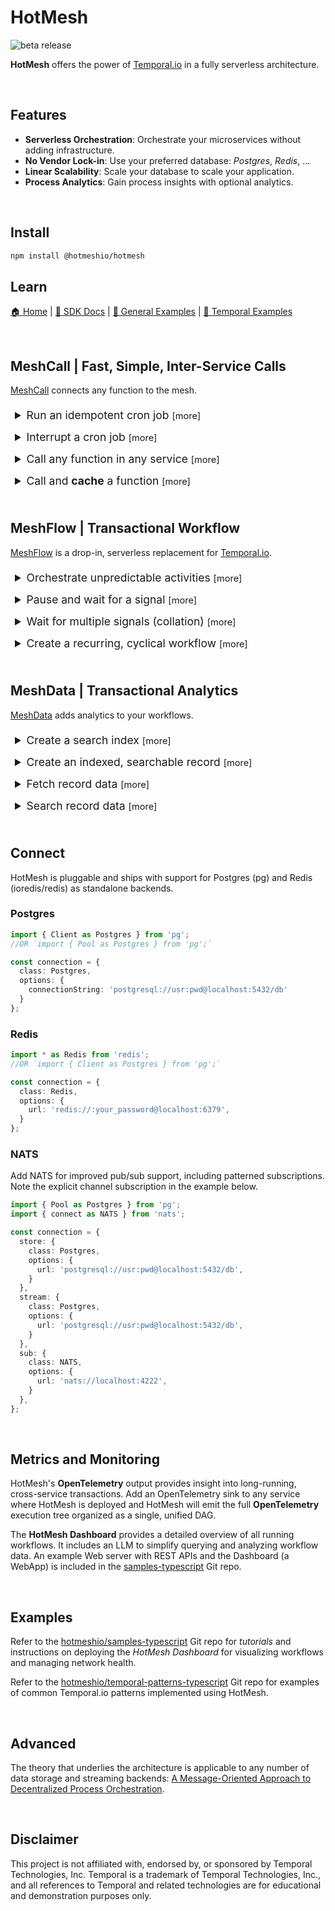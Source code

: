 # HotMesh
![beta release](https://img.shields.io/badge/release-beta-blue.svg)

**HotMesh** offers the power of [Temporal.io](https://temporal.io) in a fully serverless architecture.


<br/>

## Features

- **Serverless Orchestration**: Orchestrate your microservices without adding infrastructure.
- **No Vendor Lock-in**: Use your preferred database: *Postgres*, *Redis*, ...
- **Linear Scalability**: Scale your database to scale your application.
- **Process Analytics**: Gain process insights with optional analytics.


<br/>

## Install

```sh
npm install @hotmeshio/hotmesh
```

## Learn
[🏠 Home](https://hotmesh.io/) | [📄 SDK Docs](https://hotmeshio.github.io/sdk-typescript/) | [💼 General Examples](https://github.com/hotmeshio/samples-typescript) | [💼 Temporal Examples](https://github.com/hotmeshio/temporal-patterns-typescript)

<br/>

## MeshCall | Fast, Simple, Inter-Service Calls
[MeshCall](https://hotmeshio.github.io/sdk-typescript/classes/services_meshcall.MeshCall.html) connects any function to the mesh.

<details style="padding: .5em">
  <summary style="font-size:1.25em;">Run an idempotent cron job <small>[more]</small></summary>

  ### Run a Cron
  This example demonstrates an *idempotent* cron that runs daily at midnight. The `id` makes each cron job unique and ensures that only one instance runs, despite repeated invocations. *The `cron` method returns `false` if a workflow is already running with the same `id`.*
  
  Optionally set a `delay` and/or set `maxCycles` to limit the number of cycles. The `interval` can be any human-readable time format (e.g., `1 day`, `2 hours`, `30 minutes`, etc) or a standard cron expression.

1. Define the cron function.
    ```typescript
    //cron.ts
    import { MeshCall } from '@hotmeshio/hotmesh';
    import { Client as Postgres } from 'pg';

    export const runMyCron = async (id: string, interval = '0 0 * * *'): Promise<boolean> => {
      return await MeshCall.cron({
        topic: 'my.cron.function',
        connection: {
          class: Postgres,
          options: {
            connectionString: 'postgresql://usr:pwd@localhost:5432/db'
          }
        },
        callback: async () => {
          //your code here...
        },
        options: { id, interval, maxCycles: 24 }
      });
    };
    ```

2. Call `runMyCron` at server startup (or call as needed to run multiple crons).
    ```typescript
    //server.ts
    import { runMyCron } from './cron';

    runMyCron('myNightlyCron123');
    ```
</details>

<details style="padding: .5em">
  <summary style="font-size:1.25em;">Interrupt a cron job <small>[more]</small></summary>

  ### Interrupt a Cron
  This example demonstrates how to cancel a running cron job.

1. Use the same `id` and `topic` that were used to create the cron to cancel it.
    ```typescript
    import { MeshCall } from '@hotmeshio/hotmesh';
    import { Client as Postgres } from 'pg';

    MeshCall.interrupt({
      topic: 'my.cron.function',
      connection: {
        class: Postgres,
        options: {
          connectionString: 'postgresql://usr:pwd@localhost:5432/db'
        }
      },
      options: { id: 'myNightlyCron123' }
    });
    ```
</details>

<details style="padding: .5em">
  <summary style="font-size:1.25em;">Call any function in any service <small>[more]</small></summary>

  ### Call a Function
  Make interservice calls that behave like HTTP but without the setup and performance overhead. This example demonstrates how to connect and call a function.

1. Call `MeshCall.connect` and provide a `topic` to uniquely identify the function.

    ```typescript
    //myFunctionWrapper.ts
    import { MeshCall, Types } from '@hotmeshio/hotmesh';
    import { Pool as Postgres } from 'pg';

    export const connectMyFunction = async () => {
      return await MeshCall.connect({
        topic: 'my.demo.function',
        connection: {
          class: Postgres,
          options: {
            connectionString: 'postgresql://usr:pwd@localhost:5432/db'
          }
        },
        callback: async (input: string) => {
          //your code goes here; response must be JSON serializable
          return { hello: input }
        },
      });
    };
      ```

2. Call `connectMyFunction` at server startup to connect your function to the mesh.

    ```typescript
    //server.ts
    import { connectMyFunction } from './myFunctionWrapper';
    connectMyFunction();
    ```

3. Call your function from anywhere on the network (or even from the same service). Send any payload as long as it's JSON serializable.

    ```typescript
    import { MeshCall } from '@hotmeshio/hotmesh';
    import { Pool as Postgres } from 'pg';

    const result = await MeshCall.exec({
      topic: 'my.demo.function',
      args: ['something'],
      connection: {
        class: Postgres,
        options: {
          connectionString: 'postgresql://usr:pwd@localhost:5432/db'
        }
      },
    }); //returns `{ hello: 'something'}`
    ```
</details>

<details style="padding: .5em">
  <summary style="font-size:1.25em;">Call and <b>cache</b> a function <small>[more]</small></summary>

  ### Cache a Function
  This solution builds upon the previous example, caching the response. The linked function will only be re/called when the cached result expires. Everything remains the same, except the caller which specifies an `id` and `ttl`.

1. Make the call from another service (or even the same service). Include an `id` and `ttl` to cache the result for the specified duration.

    ```typescript
    import { MeshCall } from '@hotmeshio/hotmesh';
    import { Pool as Postgres } from 'pg';

    const result = await MeshCall.exec({
      topic: 'my.demo.function',
      args: ['anything'],
      connection: {
        class: Postgres,
        options: {
          connectionString: 'postgresql://usr:pwd@localhost:5432/db'
        }
      },
      options: { id: 'myid123', ttl: '15 minutes' },
    }); //returns `{ hello: 'anything'}`
    ```

2. Flush the cache at any time, using the same `topic` and cache `id`.

    ```typescript
    import { MeshCall } from '@hotmeshio/hotmesh';
    import { Pool as Postgres } from 'pg';

    await MeshCall.flush({
      topic: 'my.demo.function',
      connection: {
        class: Postgres,
        options: {
          connectionString: 'postgresql://usr:pwd@localhost:5432/db'
        }
      },
      options: { id: 'myid123' },
    });
    ```
</details>


<br/>

## MeshFlow | Transactional Workflow
[MeshFlow](https://hotmeshio.github.io/sdk-typescript/classes/services_meshflow.MeshFlow.html) is a drop-in, serverless replacement for [Temporal.io](https://temporal.io).

<details style="padding: .5em">
  <summary style="font-size:1.25em;">Orchestrate unpredictable activities <small>[more]</small></summary>

### Proxy Activities
When an endpoint is unpredictable, use `proxyActivities`. HotMesh will retry as necessary until the call succeeds. This example demonstrates a workflow that greets a user in both English and Spanish. Even though both activities throw random errors, the workflow always returns a successful result.

1. Start by defining **activities**. Note how each throws an error 50% of the time.

    ```typescript
    //activities.ts
    export async function greet(name: string): Promise<string> {
      if (Math.random() > 0.5) throw new Error('Random error');
      return `Hello, ${name}!`;
    }

    export async function saludar(nombre: string): Promise<string> {
      if (Math.random() > 0.5) throw new Error('Random error');
      return `¡Hola, ${nombre}!`;
    }
    ```

2. Define the **workflow** logic. Include conditional branching, loops, etc to control activity execution. It's vanilla JavaScript written in your own coding style. The only requirement is to use `proxyActivities`, ensuring your activities are executed with HotMesh's durability wrapper.

    ```typescript
    //workflows.ts
    import { workflow } from '@hotmeshio/hotmesh';
    import * as activities from './activities';

    const { greet, saludar } = workflow
      .proxyActivities<typeof activities>({
        activities
      });

    export async function example(name: string): Promise<[string, string]> {
      return Promise.all([
        greet(name),
        saludar(name)
      ]);
    }
    ```

3. Instance a HotMesh **client** to invoke the workflow.

    ```typescript
    //client.ts
    import { Client, HotMesh } from '@hotmeshio/hotmesh';
    import { Client as Postgres } from 'pg';

    async function run(): Promise<string> {
      const client = new Client({
        connection: {
          class: Postgres,
          options: {
            connectionString: 'postgresql://usr:pwd@localhost:5432/db'
          }
        }
      });

      const handle = await client.workflow.start<[string,string]>({
        args: ['HotMesh'],
        taskQueue: 'default',
        workflowName: 'example',
        workflowId: HotMesh.guid()
      });

      return await handle.result();
      //returns ['Hello HotMesh', '¡Hola, HotMesh!']
    }
    ```

4. Finally, create a **worker** and link the workflow function. Workers listen for tasks on their assigned task queue and invoke the workflow function each time they receive an event.

    ```typescript
    //worker.ts
    import { worker } from '@hotmeshio/hotmesh';
    import { Client as Postgres } from 'pg';
    import * as workflows from './workflows';

    async function run() {
      const worker = await Worker.create({
        connection: {
          class: Postgres,
          options: {
            connectionString: 'postgresql://usr:pwd@localhost:5432/db'
          }
        },
        taskQueue: 'default',
        workflow: workflows.example,
      });

      await worker.run();
    }
    ```
</details>

<details style="padding: .5em">
  <summary style="font-size:1.25em;">Pause and wait for a signal <small>[more]</small></summary>

### Wait for Signal
Pause a function and only awaken when a matching signal is received from the outide.

1. Define the **workflow** logic. This one waits for the `my-sig-nal` signal, returning the signal payload (`{ hello: 'world' }`) when it eventually arrives. Interleave additional logic to meet your use case.

    ```typescript
    //waitForWorkflow.ts
    import { workflow } from '@hotmeshio/hotmesh';

    export async function waitForExample(): Promise<{hello: string}> {
      return await workflow.waitFor<{hello: string}>('my-sig-nal');
      //continue processing, use the payload, etc...
    }
    ```

2. Instance a HotMesh **client** and start a workflow. Use a custom workflow ID (`myWorkflow123`).

    ```typescript
    //client.ts
    import { Client, HotMesh } from '@hotmeshio/hotmesh';
    import { Client as Postgres } from 'pg';

    async function run(): Promise<string> {
      const client = new Client({
        connection: {
          class: Postgres,
          options: {
            connectionString: 'postgresql://usr:pwd@localhost:5432/db'
          }
        }
      });

      //start a workflow; it will immediately pause
      await client.workflow.start({
        args: ['HotMesh'],
        taskQueue: 'default',
        workflowName: 'waitForExample',
        workflowId: 'myWorkflow123',
        await: false,
      });
    }
    ```

3. Create a **worker** and link the `waitForExample` workflow function.

    ```typescript
    //worker.ts
    import { Worker } from '@hotmeshio/hotmesh';
    import { Client as Postgres } from 'pg';
    import * as workflows from './waitForWorkflow';

    async function run() {
      const worker = await Worker.create({
        connection: {
          class: Postgres,
          options: {
            connectionString: 'postgresql://usr:pwd@localhost:5432/db'
          }
        },
        taskQueue: 'default',
        workflow: workflows.waitForExample,
      });

      await worker.run();
    }
    ```

4. Send a signal to awaken the paused function; await the function result.

    ```typescript
    import { Client } from '@hotmeshio/hotmesh';
    import { Client as Postgres } from 'pg';

    const client = new Client({
      connection: {
        class: Postgres,
        options: {
          connectionString: 'postgresql://usr:pwd@localhost:5432/db'
        }
      }
    });

    //awaken the function by sending a signal
    await client.signal('my-sig-nal', { hello: 'world' });

    //get the workflow handle and await the result
    const handle = await client.getHandle({
      taskQueue: 'default',
      workflowId: 'myWorkflow123'
    });
    
    const result = await handle.result();
    //returns { hello: 'world' }
    ```
</details>

<details style="padding: .5em">
  <summary style="font-size:1.25em;">Wait for multiple signals (collation) <small>[more]</small></summary>

### Collate Multiple Signals
Use a standard `Promise` to collate and cache multiple signals. HotMesh will only awaken once **all** signals have arrived. HotMesh will track up to 25 concurrent signals.

1. Update the **workflow** logic to await two signals using a promise: `my-sig-nal-1` and `my-sig-nal-2`. Add additional logic to meet your use case.

    ```typescript
    //waitForWorkflows.ts
    import { workflow } from '@hotmeshio/hotmesh';

    export async function waitForExample(): Promise<[boolean, number]> {
      const [s1, s2] = await Promise.all([
        workflow.waitFor<boolean>('my-sig-nal-1'),
        workflow.waitFor<number>('my-sig-nal-2')
      ]);
      //do something with the signal payloads (s1, s2)
      return [s1, s2];
    }
    ```

2. Send **two** signals to awaken the paused function.

    ```typescript
    import { Client } from '@hotmeshio/hotmesh';
    import { Client as Postgres } from 'pg';

    const client = new Client({
      connection: {
        class: Postgres,
        options: {
          connectionString: 'postgresql://usr:pwd@localhost:5432/db'
        }
      }
    });

    //send 2 signals to awaken the function; order is unimportant
    await client.signal('my-sig-nal-2', 12345);
    await client.signal('my-sig-nal-1', true);

    //get the workflow handle and await the collated result
    const handle = await client.getHandle({
      taskQueue: 'default',
      workflowId: 'myWorkflow123'
    });
    
    const result = await handle.result();
    //returns [true, 12345]
    ```
</details>

<details style="padding: .5em">
  <summary style="font-size:1.25em;">Create a recurring, cyclical workflow <small>[more]</small></summary>

### Cyclical Workflow
This example calls an activity and then sleeps for a week. It runs indefinitely until it's manually stopped. It takes advantage of durable execution and can safely sleep for months or years.

>Container restarts have no impact on actively executing workflows as all state is retained in Redis.

1. Define the **workflow** logic. This one calls a legacy `statusDiagnostic` function once a week.

    ```typescript
    //recurringWorkflow.ts
    import { workflow } from '@hotmeshio/hotmesh';
    import * as activities from './activities';

    const { statusDiagnostic } = workflow
      .proxyActivities<typeof activities>({
        activities
      });

    export async function recurringExample(someValue: number): Promise<void> {
      do {
        await statusDiagnostic(someValue);
      } while (await workflow.sleepFor('1 week'));
    }
    ```

2. Instance a HotMesh **client** and start a workflow. Assign a custom workflow ID (e.g., `myRecurring123`) if the workflow should be idempotent.

    ```typescript
    //client.ts
    import { Client, HotMesh } from '@hotmeshio/hotmesh';
    import { Client as Postgres } from 'pg';

    async function run(): Promise<string> {
      const client = new Client({
        connection: {
          class: Postgres,
          options: {
            connectionString: 'postgresql://usr:pwd@localhost:5432/db'
          }
        }
      });

      //start a workflow; it will immediately pause
      await client.workflow.start({
        args: [55],
        taskQueue: 'default',
        workflowName: 'recurringExample',
        workflowId: 'myRecurring123',
        await: false,
      });
    }
    ```

3. Create a **worker** and link the `recurringExample` workflow function.

    ```typescript
    //worker.ts
    import { Worker } from '@hotmeshio/hotmesh';
    import { Client as Postgres } from 'pg';
    import * as workflows from './recurringWorkflow';

    async function run() {
      const worker = await Worker.create({
        connection: {
          class: Postgres,
          options: {
            connectionString: 'postgresql://usr:pwd@localhost:5432/db'
          }
        },
        taskQueue: 'default',
        workflow: workflows.recurringExample,
      });

      await worker.run();
    }
    ```

4. Cancel the recurring workflow (`myRecurring123`) by calling `interrupt`.

    ```typescript
    import { Client } from '@hotmeshio/hotmesh';
    import { Client as Postgres } from 'pg';

    const client = new Client({
      connection: {
        class: Postgres,
        options: {
          connectionString: 'postgresql://usr:pwd@localhost:5432/db'
        }
      }
    });

    //get the workflow handle and interrupt it
    const handle = await client.getHandle({
      taskQueue: 'default',
      workflowId: 'myRecurring123'
    });
    
    const result = await handle.interrupt();
    ```
</details>

<br/>

## MeshData | Transactional Analytics
[MeshData](https://hotmeshio.github.io/sdk-typescript/classes/services_meshdata.MeshData.html) adds analytics to your workflows.

<details style="padding: .5em">
  <summary style="font-size:1.25em;">Create a search index <small>[more]</small></summary>

### Workflow Data Indexes

This example demonstrates how to define a schema and deploy an index for a 'user' entity type.

1. Define the **schema** for the `user` entity. This one includes the 3 formats supported by the FT.SEARCH module: `TEXT`, `TAG` and `NUMERIC`.

    ```typescript
    //schema.ts
    export const schema: Types.WorkflowSearchOptions = {
      schema: {
        id: { type: 'TAG', sortable: false },
        first: { type: 'TEXT', sortable: false, nostem: true },
        active: { type: 'TAG', sortable: false },
        created: { type: 'NUMERIC', sortable: true },
      },
      index: 'user',
      prefix: ['user'],
    };
    ```

2. Create the index upon server startup. This one initializes the 'user' index, using the schema defined in the previous step. It's OK to call `createSearchIndex` multiple times; it will only create the index if it doesn't already exist.

    ```typescript
    //server.ts
    import { MeshData } from '@hotmeshio/hotmesh';
    import { Client as Postgres } from 'pg';
    import { schema } from './schema';

    const meshData = new MeshData(
      Postgres,
      options: {
        connectionString: 'postgresql://usr:pwd@localhost:5432/db'
      },
      schema,
    );
    await meshData.createSearchIndex('user', { namespace: 'meshdata' });
    ```
</details>

<details style="padding: .5em">
  <summary style="font-size:1.25em;">Create an indexed, searchable record <small>[more]</small></summary>

### Workflow Record Data
This example demonstrates how to create a 'user' workflow backed by the searchable schema from the prior example.

1. Call MeshData `connect` to initialize a 'user' entity *worker*. It references a target worker function which will run the workflow. Data fields that are documented in the schema (like `active`) will be automatically indexed when set on the workflow record.

    ```typescript
    //connect.ts
    import { MeshData } from '@hotmeshio/hotmesh';
    import { Client as Postgres } from 'pg';
    import { schema } from './schema';

    export const connectUserWorker = async (): Promise<void> => {
      const meshData = new MeshData(
        Postgres,
        options: {
          connectionString: 'postgresql://usr:pwd@localhost:5432/db'
        },
        schema,
      );
    
      await meshData.connect({
        entity: 'user',
        target: async function(name: string): Promise<string> {
          //add custom, searchable data (`active`) and return
          const search = await MeshData.workflow.search();
          await search.set('active', 'yes');
          return `Welcome, ${name}.`;
        },
        options: { namespace: 'meshdata' },
      });
    }
    ```

2. Wire up the worker at server startup, so it's ready to process incoming requests.

    ```typescript
    //server.ts
    import { connectUserWorker } from './connect';
    await connectUserWorker();
    ```

3. Call MeshData `exec` to create a 'user' workflow. Searchable data can be set throughout the workflow's lifecycle. This one initializes the workflow with 3 data fields: `id`, `name` and `timestamp`. *An additional data field (`active`) is set within the workflow function in order to demonstrate both mechanisms for reading/writing data to a workflow.*
  
    ```typescript
    //exec.ts
    import { MeshData } from '@hotmeshio/hotmesh';
    import { Client as Postgres } from 'pg';

    const meshData = new MeshData(
      Postgres,
      options: {
        connectionString: 'postgresql://usr:pwd@localhost:5432/db'
      },
      schema,
    );

    export const newUser = async (id: string, name: string): Promise<string> => {
      const response = await meshData.exec({
        entity: 'user',
        args: [name],
        options: {
          ttl: 'infinity',
          id,
          search: {
            data: { id, name, timestamp: Date.now() }
          },
          namespace: 'meshdata',
        },
      });
      return response;
    };
    ```

4. Call the `newUser` function to create a searchable 'user' record.

    ```typescript
    import { newUser } from './exec';
    const response = await newUser('jim123', 'James');
    ```
</details>

<details style="padding: .5em">
  <summary style="font-size:1.25em;">Fetch record data <small>[more]</small></summary>

### Read Record Data
This example demonstrates how to read data fields directly from a workflow.

1. Read data fields directly from the *jimbo123* 'user' record.

    ```typescript
    //read.ts
    import { MeshData } from '@hotmeshio/hotmesh';
    import { Client as Postgres } from 'pg';
    import { schema } from './schema';

    const meshData = new MeshData(
      Postgres,
      options: {
        connectionString: 'postgresql://usr:pwd@localhost:5432/db'
      },
      schema,
    );

    const data = await meshData.get(
      'user',
      'jimbo123',
      { 
        fields: ['id', 'name', 'timestamp', 'active'],
        namespace: 'meshdata'
      },
    );
    ```
</details> 

<details style="padding: .5em">
  <summary style="font-size:1.25em;">Search record data <small>[more]</small></summary>

### Query Record Data
This example demonstrates how to search for those workflows where a given condition exists in the data. This one searches for active users. *NOTE: The native Redis FT.SEARCH syntax is supported. The JSON abstraction shown here is a convenience method for straight-forward, one-dimensional queries.*

1. Search for active users (where the value of the `active` field is `yes`).

    ```typescript
    //read.ts
    import { MeshData } from '@hotmeshio/hotmesh';
    import { Client as Postgres } from 'pg';
    import { schema } from './schema';

    const meshData = new MeshData(
      Postgres,
      options: {
        connectionString: 'postgresql://usr:pwd@localhost:5432/db'
      },
      schema,
    );

    const results = await meshData.findWhere('user', {
      query: [{ field: 'active', is: '=', value: 'yes' }],
      limit: { start: 0, size: 100 },
      return: ['id', 'name', 'timestamp', 'active']
    });
    ```
</details> 

<br/>

## Connect
HotMesh is pluggable and ships with support for Postgres (pg) and Redis (ioredis/redis) as standalone backends.

### Postgres
```typescript
import { Client as Postgres } from 'pg';
//OR `import { Pool as Postgres } from 'pg';`

const connection = {
  class: Postgres,
  options: {
    connectionString: 'postgresql://usr:pwd@localhost:5432/db'
  }
};
```

### Redis
```typescript
import * as Redis from 'redis';
//OR `import { Client as Postgres } from 'pg';`

const connection = {
  class: Redis,
  options: {
    url: 'redis://:your_password@localhost:6379',
  }
};
```

### NATS
Add NATS for improved pub/sub support, including patterned subscriptions. Note the explicit channel subscription in the example below.

```typescript
import { Pool as Postgres } from 'pg';
import { connect as NATS } from 'nats';

const connection = {
  store: {
    class: Postgres,
    options: {
      url: 'postgresql://usr:pwd@localhost:5432/db',
    }
  },
  stream: {
    class: Postgres,
    options: {
      url: 'postgresql://usr:pwd@localhost:5432/db',
    }
  },
  sub: {
    class: NATS,
    options: {
      url: 'nats://localhost:4222',
    }
  },
};
```

<br/>

## Metrics and Monitoring
HotMesh's **OpenTelemetry** output provides insight into long-running, cross-service transactions. Add an OpenTelemetry sink to any service where HotMesh is deployed and HotMesh will emit the full **OpenTelemetry** execution tree organized as a single, unified DAG.

The **HotMesh Dashboard** provides a detailed overview of all running workflows. It includes an LLM to simplify querying and analyzing workflow data. An example Web server with REST APIs and the Dashboard (a WebApp) is included in the [samples-typescript](https://github.com/hotmeshio/samples-typescript) Git repo.

<br/>

## Examples
Refer to the [hotmeshio/samples-typescript](https://github.com/hotmeshio/samples-typescript) Git repo for *tutorials* and instructions on deploying the *HotMesh Dashboard* for visualizing workflows and managing network health.

Refer to the [hotmeshio/temporal-patterns-typescript](https://github.com/hotmeshio/temporal-patterns-typescript) Git repo for examples of common Temporal.io patterns implemented using HotMesh.

<br/>

## Advanced
The theory that underlies the architecture is applicable to any number of data storage and streaming backends: [A Message-Oriented Approach to Decentralized Process Orchestration](https://zenodo.org/records/12168558).

<br/>

## Disclaimer

This project is not affiliated with, endorsed by, or sponsored by Temporal Technologies, Inc. Temporal is a trademark of Temporal Technologies, Inc., and all references to Temporal and related technologies are for educational and demonstration purposes only.
